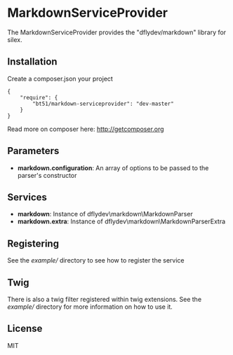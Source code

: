 MarkdownServiceProvider
================

The MarkdownServiceProvider provides the "dflydev/markdown" library for silex.

Installation
------------

Create a composer.json your project

    {
        "require": {
            "bt51/markdown-serviceprovider": "dev-master"
        }
    }

Read more on composer here: http://getcomposer.org

Parameters
----------

* **markdown.configuration**: An array of options to be passed to the parser's constructor

Services
--------

* **markdown**: Instance of dflydev\markdown\MarkdownParser
* **markdown.extra**: Instance of dflydev\markdown\MarkdownParserExtra

Registering
----------

See the *example/* directory to see how to register the service

Twig
----

There is also a twig filter registered within twig extensions.
See the *example/* directory for more information on how to use it.

License
-------

MIT
